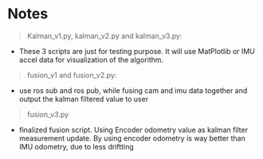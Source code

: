 # Notes

> Kalman_v1.py, kalman_v2.py and kalman_v3.py:
- These 3 scripts are just for testing purpose. It will use MatPlotlib or IMU accel data for visualization of the algorithm.

> fusion_v1 and fusion_v2.py:
- use ros sub and ros pub, while fusing cam and imu data together and output the kalman filtered value to user

> fusion_v3.py
- finalized fusion script. Using Encoder odometry value as kalman filter measurement update. By using encoder odometry is way better than IMU odometry, due to less driftting
